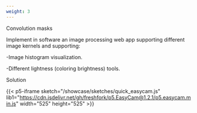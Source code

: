 ```yaml
---
weight: 3
---
```

Convolution masks

Implement in software an image processing web app supporting different image kernels and supporting:

-Image histogram visualization.

-Different lightness (coloring brightness) tools.

Solution

{{< p5-iframe sketch="/showcase/sketches/quick_easycam.js" lib1="https://cdn.jsdelivr.net/gh/freshfork/p5.EasyCam@1.2.1/p5.easycam.min.js" width="525" height="525" >}}